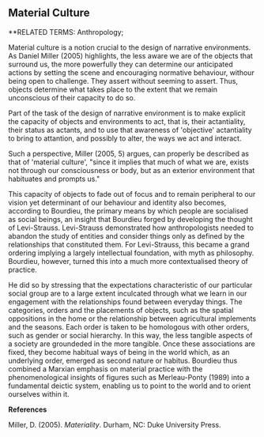 ## Material Culture

**RELATED TERMS: Anthropology; 

Material culture is a notion crucial to the design of narrative environments. As Daniel Miller (2005) highlights, the less aware we are of the objects that surround us, the more powerfully they can determine our anticipated actions by setting the scene and encouraging normative behaviour, withour being open to challenge. They assert without seeming to assert. Thus, objects determine what takes place to the extent that we remain unconscious of their capacity to do so. 

Part of the task of the design of narrative environment is to make explicit the capacity of objects and environments to act, that is, their actantiality, their status as actants, and to use that awareness of 'objective' actantiality to bring to attantion, and possibly to alter, the ways we act and interact. 

Such a perspective, Miller (2005, 5) argues, can properly be described as that of 'material culture', "since it implies that much of what we are, exists not through our consciousness or body, but as an exterior environment that habituates and prompts us." 

This capacity of objects to fade out of focus and to remain peripheral to our vision yet determinant of our behaviour and identity also becomes, according to Bourdieu, the primary means by which people are socialised as social beings, an insight that Bourdieu forged by developing the thought of Levi-Strauss. Levi-Strauss demonstrated how anthropologists needed to abandon the study of entities and consider things only as defined by the relationships that constituted them. For Levi-Strauss, this became a grand ordering implying a largely intellectual foundation, with myth as philosophy. Bourdieu, however, turned this into a much more contextualised theory of practice.

He did so by stressing that the expectations characteristic of our particular social group are to a large extent inculcated through what we learn in our engagement with the relationships found between everyday things. The categories, orders and the placements of objects, such as the spatial oppositions in the home or the relationship between agricultural implements and the seasons. Each order is taken to be homologous with other orders, such as gender or social hierarchy. In this way, the less tangible aspects of a society are groundeded in the more tangible. Once these associations are fixed, they become habitual ways of being in the world which, as an underlying order, emerged as second nature or habitus. Bourdieu thus combined a Marxian emphasis on material practice with the phenomenological insights of figures such as Merleau-Ponty (1989) into a fundamental deictic system, enabling us to point to the world and to orient ourselves within it.

**References**

Miller, D. (2005). _Materiality_. Durham, NC: Duke University Press.


